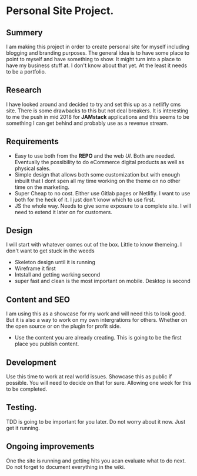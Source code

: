 # Personal Site Project.

## Summery

I am making this project in order to create personal site for myself including blogging and branding purposes. The general idea is to have some place to point to myself and have something to show. It might turn into a place to have my business stuff at. I don't know about that yet. At the least it needs to be a portfolio.

## Research

I have looked around and decided to try and set this up as a netlifly cms site. There is some drawbacks to this but not deal breakers. It is interesting to me the push in mid 2018 for **JAMstack** applications and this seems to be something I can get behind and probably use as a revenue stream.

## Requirements

- Easy to use both from the **REPO** and the web _UI_. Both are needed. Eventually the possibility to do eCommerce digital products as well as physical sales.
- Simple design that allows both some customization but with enough inbuilt that I dont spen all my time working on the theme on no other time on the marketing.
- Super Cheap to no cost. Either use Gitlab pages or Netlifly. I want to use both for the heck of it. I just don't know which to use first.
- JS the whole way. Needs to give some exposure to a complete site. I will need to extend it later on for customers.

## Design

I will start with whatever comes out of the box. Little to know themeing. I don't want to get stuck in the weeds

- Skeleton design until it is running
- Wireframe it first
- Intstall and getting working second
- super fast and clean is the most important on mobile. Desktop is second

## Content and SEO

I am using this as a showcase for my work and will need this to look good. But it is also a way to work on my own intergrations for others. Whether on the open source or on the plugin for profit side.

- Use the content you are already creating. This is going to be the first place you publish content.

## Development

Use this time to work at real world issues. Showcase this as public if possible. You will need to decide on that for sure. Allowing one week for this to be completed.

## Testing.

TDD is going to be important for you later. Do not worry about it now. Just get it running.

## Ongoing improvements

One the site is running and getting hits you acan evaluate what to do next. Do not forget to document everything in the wiki.
